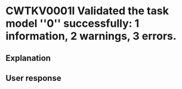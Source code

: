 # CWTKV0001I Validated the task model ''0'' successfully: 1 information, 2 warnings, 3 errors.

## Explanation

## User response